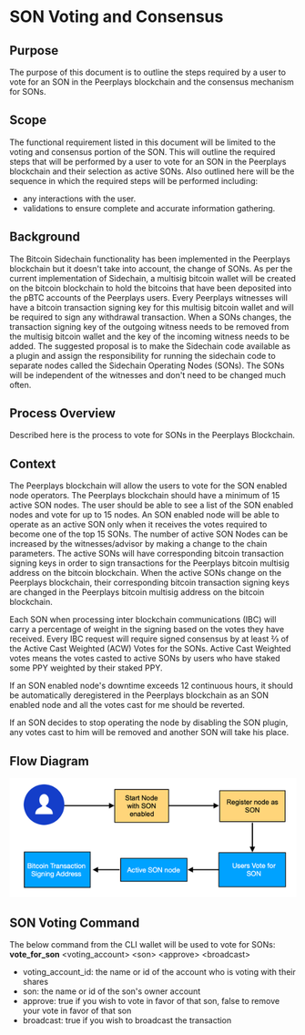# SON Voting and Consensus

## Purpose

The purpose of this document is to outline the steps required by a user to vote for an SON in the Peerplays blockchain and the consensus mechanism for SONs.

## Scope

The functional requirement listed in this document will be limited to the voting and consensus portion of the SON. This will outline the required steps that will be performed by a user to vote for an SON in the Peerplays blockchain and their selection as active SONs. Also outlined here will be the sequence in which the required steps will be performed including:

* any interactions with the user.
* validations to ensure complete and accurate information gathering.

## Background

The Bitcoin Sidechain functionality has been implemented in the Peerplays blockchain but it doesn't take into account, the change of SONs. As per the current implementation of Sidechain, a multisig bitcoin wallet will be created on the bitcoin blockchain to hold the bitcoins that have been deposited into the pBTC accounts of the Peerplays users. Every Peerplays witnesses will have a bitcoin transaction signing key for this multisig bitcoin wallet and will be required to sign any withdrawal transaction. When a SONs changes, the transaction signing key of the outgoing witness needs to be removed from the multisig bitcoin wallet and the key of the incoming witness needs to be added. The suggested proposal is to make the Sidechain code available as a plugin and assign the responsibility for running the sidechain code to separate nodes called the Sidechain Operating Nodes \(SONs\). The SONs will be independent of the witnesses and don't need to be changed much often.

## Process Overview

Described here is the process to vote for SONs in the Peerplays Blockchain.

## Context

The Peerplays blockchain will allow the users to vote for the SON enabled node operators. The Peerplays blockchain should have a minimum of 15 active SON nodes. The user should be able to see a list of the SON enabled nodes and vote for up to 15 nodes. An SON enabled node will be able to operate as an active SON only when it receives the votes required to become one of the top 15 SONs. The number of active SON Nodes can be increased by the witnesses/advisor by making a change to the chain parameters. The active SONs will have corresponding bitcoin transaction signing keys in order to sign transactions for the Peerplays bitcoin multisig address on the bitcoin blockchain. When the active SONs change on the Peerplays blockchain, their corresponding bitcoin transaction signing keys are changed in the Peerplays bitcoin multisig address on the bitcoin blockchain. 

Each SON when processing inter blockchain communications \(IBC\) will carry a percentage of weight in the signing based on the votes they have received. Every IBC request will require signed consensus by at least ⅔ of the Active Cast Weighted \(ACW\) Votes for the SONs. Active Cast Weighted votes means the votes casted to active SONs by users who have staked some PPY weighted by their staked PPY.

If an SON enabled node's downtime exceeds 12 continuous hours, it should be automatically deregistered in the Peerplays blockchain as an SON enabled node and all the votes cast for me should be reverted.

If an SON decides to stop operating the node by disabling the SON plugin, any votes cast to him will be removed and another SON will take his place.

## Flow Diagram

![](../../../../.gitbook/assets/0%20%282%29.png)

## SON Voting Command

The below command from the CLI wallet will be used to vote for SONs:  
**vote\_for\_son** &lt;voting\_account&gt; &lt;son&gt; &lt;approve&gt; &lt;broadcast&gt;

* voting\_account\_id: the name or id of the account who is voting with their shares 
* son: the name or id of the son's owner account
* approve: true if you wish to vote in favor of that son, false to remove your vote in favor of that son
* broadcast:  true if you wish to broadcast the transaction

